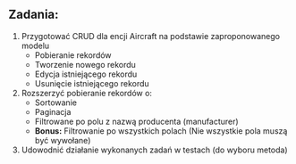 
## Zadania:

1. Przygotować CRUD dla encji Aircraft na podstawie zaproponowanego modelu
   * Pobieranie rekordów
   * Tworzenie nowego rekordu
   * Edycja istniejącego rekordu
   * Usunięcie istniejącego rekordu
2. Rozszerzyć pobieranie rekordów o:
   * Sortowanie
   * Paginacja
   * Filtrowane po polu z nazwą producenta (manufacturer)
   * **Bonus:** Filtrowanie po wszystkich polach (Nie wszystkie pola muszą być wywołane)
3. Udowodnić działanie wykonanych zadań w testach (do wyboru metoda)
